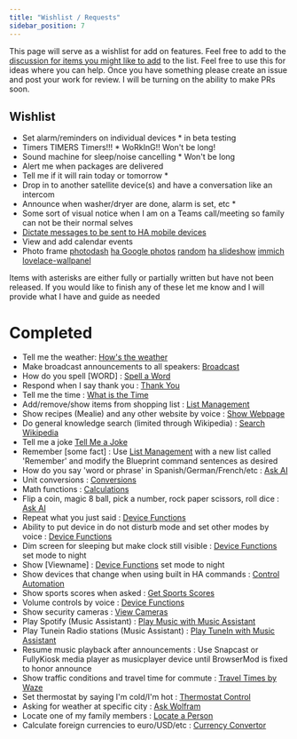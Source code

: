 ```yaml
---
title: "Wishlist / Requests"
sidebar_position: 7
---
```

This page will serve as a wishlist for add on features.  Feel free to add to the [discussion for items you might like to add](https://github.com/dinki/View-Assist/discussions/19) to the list.  Feel free to use this for ideas where you can help.  Once you have something please create an issue and post your work for review.  I will be turning on the ability to make PRs soon.


## Wishlist

* Set alarm/reminders on individual devices * in beta testing
* Timers TIMERS Timers!!! * WoRkInG!!  Won't be long!
* Sound machine for sleep/noise cancelling * Won't be long
* Alert me when packages are delivered
* Tell me if it will rain today or tomorrow *
* Drop in to another satellite device(s) and have a conversation like an intercom
* Announce when washer/dryer are done, alarm is set, etc *
* Some sort of visual notice when I am on a Teams call/meeting so family can not be their normal selves
* [Dictate messages to be sent to HA mobile devices](https://github.com/dinki/View-Assist/discussions/19#discussioncomment-9745565)
* View and add calendar events
* Photo frame [photodash](https://github.com/apop880/photodash) [ha Google photos](https://github.com/Daanoz/ha-google-photos) [random](https://picsum.photos/) [ha slideshow](https://github.com/garthschoeddert/HASlideshow-lfix) [immich](https://github.com/outadoc/immich-home-assistant) [lovelace-wallpanel](https://github.com/j-a-n/lovelace-wallpanel)

Items with asterisks are either fully or partially written but have not been released.  If you would like to finish any of these let me know and I will provide what I have and guide as needed

# Completed

* Tell me the weather:  [How's the weather](extend-functionality/sentences/hows-the-weather)
* Make broadcast announcements to all speakers: [Broadcast](extend-functionality/sentences/broadcast)
* How do you spell [WORD] : [Spell a Word](extend-functionality/sentences/spell-a-word)
* Respond when I say thank you : [Thank You](extend-functionality/sentences/thank-you)
* Tell me the time : [What is the Time](extend-functionality/sentences/what-time-is-it)
* Add/remove/show items from shopping list : [List Management](extend-functionality/sentences/list-management)
* Show recipes (Mealie) and any other website by voice : [Show Webpage](extend-functionality/sentences/show-webpage)
* Do general knowledge search (limited through Wikipedia) : [Search Wikipedia](extend-functionality/sentences/search-wikipedia)
* Tell me a joke [Tell Me a Joke](extend-functionality/sentences/tell-me-a-joke)
* Remember [some fact] : Use [List Management](extend-functionality/sentences/list-management) with a new list called 'Remember' and modify the Blueprint command sentences as desired
* How do you say 'word or phrase' in Spanish/German/French/etc : [Ask AI](extend-functionality/sentences/ask-ai)
* Unit conversions : [Conversions](community-contributions/cc-sentences/conversions.md)
* Math functions  : [Calculations](community-contributions/cc-sentences/calculations.md)
* Flip a coin, magic 8 ball, pick a number, rock paper scissors, roll dice : [Ask AI](extend-functionality/sentences/ask-ai)
* Repeat what you just said : [Device Functions](extend-functionality/sentences/device-functions)
* Ability to put device in do not disturb mode and set other modes by voice : [Device Functions](extend-functionality/sentences/device-functions)
* Dim screen for sleeping but make clock still visible : [Device Functions](extend-functionality/sentences/device-functions) set mode to night
* Show [Viewname] : [Device Functions](extend-functionality/sentences/device-functions) set mode to night
* Show devices that change when using built in HA commands : [Control Automation](viewassist-setup/homeassistant-configuration/viewassist-configuration/control-automations)
* Show sports scores when asked  : [Get Sports Scores](extend-functionality/sentences/get-sports-scores)
* Volume controls by voice : [Device Functions](extend-functionality/sentences/device-functions)
* Show security cameras : [View Cameras](extend-functionality/sentences/view-camera)
* Play Spotify (Music Assistant) : [Play Music with Music Assistant](extend-functionality/sentences/play-music-with-ma)
* Play Tunein Radio stations (Music Assistant) : [Play TuneIn with Music Assistant](extend-functionality/sentences/play-tunein-with-ma)
* Resume music playback after announcements : Use Snapcast or FullyKiosk media player as musicplayer device until BrowserMod is fixed to honor announce 
* Show traffic conditions and travel time for commute : [Travel Times by Waze](extend-functionality/sentences/travel-times-by-waze)
* Set thermostat by saying I'm cold/I'm hot  : [Thermostat Control](extend-functionality/sentences/thermostat-control)
* Asking for weather at specific city : [Ask Wolfram](community-contributions/cc-sentences/ask-wolfram.md)
* Locate one of my family members : [Locate a Person](extend-functionality/sentences/locate-a-person.md)
* Calculate foreign currencies to euro/USD/etc : [Currency Convertor](community-contributions/cc-sentences/currency-convertor.md)